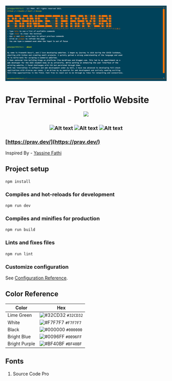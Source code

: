 <p align="center">
<img alt = "website preview" src = "./banner.png">
</p>

# Prav Terminal - Portfolio Website


</p>

<p align="center">
  <a href="https://app.netlify.com/sites/prav-terminal/deploys" target="_blank">
    <img src="https://api.netlify.com/api/v1/badges/0b8a8d57-f61b-4c22-965e-f2c6673360ad/deploy-status" />
  </a>
</p>

<h3 align="center">
<img alt="Alt text" src="https://img.shields.io/badge/Vue.js-4FC08D.svg?style=for-the-badge&logo=vuedotjs&logoColor=white"/>
<img alt="Alt text" src="https://img.shields.io/badge/Sass-CC6699.svg?style=for-the-badge&logo=Sass&logoColor=white"/>
<img alt="Alt text" src="https://img.shields.io/badge/JavaScript-F7DF1E.svg?style=for-the-badge&logo=JavaScript&logoColor=black"/>

</h3>

### [https://prav.dev/](https://prav.dev/)

Inspired By - [Yassine Fathi](https://term.m4tt72.com/)

## Project setup
```
npm install
```

### Compiles and hot-reloads for development
```
npm run dev
```

### Compiles and minifies for production
```
npm run build
```

### Lints and fixes files
```
npm run lint
```

### Customize configuration
See [Configuration Reference](https://cli.vuejs.org/config/).

## Color Reference

| Color          | Hex                                                                |
| -------------- | ------------------------------------------------------------------ |
| Lime Green          | ![#32CD32](https://via.placeholder.com/10/32CD32?text=+) `#32CD32` |
| White   | ![#F7F7F7](https://via.placeholder.com/10/F7F7F7?text=+) `#F7F7F7` |
| Black   | ![#000000](https://via.placeholder.com/10/000000?text=+) `#000000` |
| Bright Blue   | ![#0096FF](https://via.placeholder.com/10/0096FF?text=+) `#0096FF` |
| Bright Purple   | ![#BF40BF](https://via.placeholder.com/10/BF40BF?text=+) `#BF40BF` |



## Fonts

1. Source Code Pro
